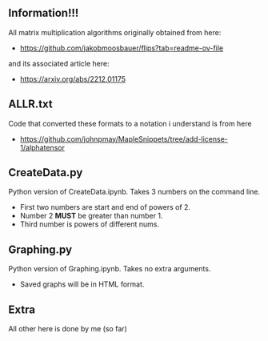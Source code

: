 ## Information!!!

All matrix multiplication algorithms originally obtained from here:

- https://github.com/jakobmoosbauer/flips?tab=readme-ov-file

and its associated article here:

- https://arxiv.org/abs/2212.01175

## ALLR.txt

Code that converted these formats to a notation i understand is from here

- https://github.com/johnpmay/MapleSnippets/tree/add-license-1/alphatensor

## CreateData.py

Python version of CreateData.ipynb. Takes 3 numbers on the command line.

- First two numbers are start and end of powers of 2.
 - Number 2 **MUST** be greater than number 1.
- Third number is powers of different nums.

## Graphing.py

Python version of Graphing.ipynb. Takes no extra arguments.

- Saved graphs will be in HTML format.

## Extra

All other here is done by me (so far)